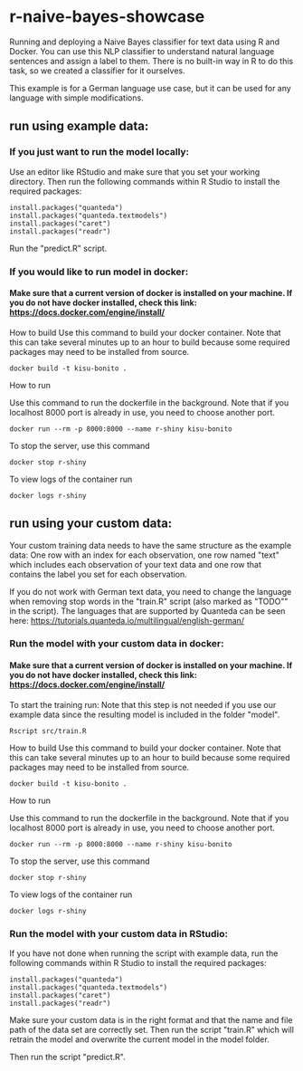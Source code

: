 # r-naive-bayes-showcase

Running and deploying a Naive Bayes classifier for text data using R and Docker. You can use this NLP classifier to understand natural language sentences and assign a label to them.
There is no built-in way in R to do this task, so we created a classifier for it ourselves.

This example is for a German language use case, but it can be used for any language with simple modifications.

## run using example data:

### If you just want to run the model locally:
Use an editor like RStudio and make sure that you set your working directory. Then run the following commands within R Studio to install the required packages:
```
install.packages("quanteda")
install.packages("quanteda.textmodels")
install.packages("caret")
install.packages("readr")
```
Run the "predict.R" script. 

### If you would like to run model in docker: 

#### Make sure that a current version of docker is installed on your machine. If you do not have docker installed, check this link: https://docs.docker.com/engine/install/ 

How to build
Use this command to build your docker container. Note that this can take several minutes up to an hour to build because some required packages may need to be installed from source. 

```
docker build -t kisu-bonito .
```

How to run

Use this command to run the dockerfile in the background. Note that if you localhost 8000 port is already in use, you need to choose another port.

```
docker run --rm -p 8000:8000 --name r-shiny kisu-bonito
```

To stop the server, use this command

```
docker stop r-shiny
```

To view logs of the container run

```
docker logs r-shiny
```

## run using your custom data:

Your custom training data needs to have the same structure as the example data: One row with an index for each observation, one row named "text" which includes each observation of your text data and one row that contains the label you set for each observation. 

If you do not work with German text data, you need to change the language when removing stop words in the "train.R" script (also marked as "TODO"" in the script). The languages that are supported by Quanteda can be seen here: https://tutorials.quanteda.io/multilingual/english-german/

### Run the model with your custom data in docker: 

#### Make sure that a current version of docker is installed on your machine. If you do not have docker installed, check this link: https://docs.docker.com/engine/install/ 

To start the training run:
Note that this step is not needed if you use our example data since the resulting model is included in the folder "model".

```
Rscript src/train.R
```

How to build
Use this command to build your docker container. Note that this can take several minutes up to an hour to build because some required packages may need to be installed from source. 

```
docker build -t kisu-bonito .
```

How to run

Use this command to run the dockerfile in the background. Note that if you localhost 8000 port is already in use, you need to choose another port.

```
docker run --rm -p 8000:8000 --name r-shiny kisu-bonito
```

To stop the server, use this command

```
docker stop r-shiny
```

To view logs of the container run

```
docker logs r-shiny
```

### Run the model with your custom data in RStudio: 

If you have not done when running the script with example data, run the following commands within R Studio to install the required packages:
```
install.packages("quanteda")
install.packages("quanteda.textmodels")
install.packages("caret")
install.packages("readr")
```

Make sure your custom data is in the right format and that the name and file path of the data set are correctly set. Then run the script "train.R" which will retrain the model and overwrite the current model in the model folder. 

Then run the script "predict.R". 
